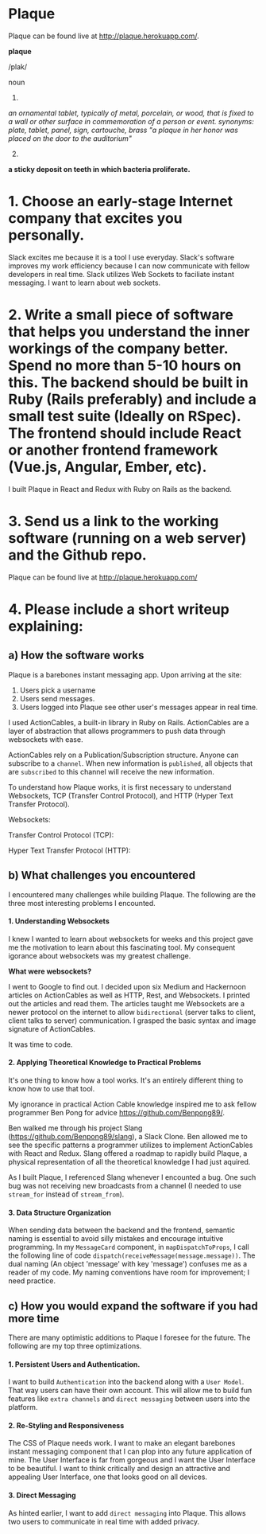 # Plaque

Plaque can be found live at http://plaque.herokuapp.com/.

**plaque**

/plak/

noun

1.
*an ornamental tablet, typically of metal, porcelain, or wood, that is fixed to a wall or other surface in commemoration of a person or event.
synonyms:	plate, tablet, panel, sign, cartouche, brass
"a plaque in her honor was placed on the door to the auditorium"*

2.
**a sticky deposit on teeth in which bacteria proliferate.**


# 1. Choose an early-stage Internet company that excites you personally.

Slack excites me because it is a tool I use everyday. Slack's software improves my work efficiency because I can now communicate with fellow developers in real time. Slack utilizes Web Sockets to faciliate instant messaging. I want to learn about web sockets. 

# 2. Write a small piece of software that helps you understand the inner workings of the company better. Spend no more than 5-10 hours on this. The backend should be built in Ruby (Rails preferably) and include a small test suite (Ideally on RSpec). The frontend should include React or another frontend framework (Vue.js, Angular, Ember, etc).

I built Plaque in React and Redux with Ruby on Rails as the backend. 

# 3. Send us a link to the working software (running on a web server) and the Github repo.

Plaque can be found live at http://plaque.herokuapp.com/

# 4. Please include a short writeup explaining:

## a) How the software works

Plaque is a barebones instant messaging app. Upon arriving at the site:

1. Users pick a username
2. Users send messages.
3. Users logged into Plaque see other user's messages appear in real time.

I used ActionCables, a built-in library in Ruby on Rails. ActionCables are a layer of abstraction that allows programmers to push data through websockets with ease. 

ActionCables rely on a Publication/Subscription structure. Anyone can subscribe to a `channel`. When new information is `published`, all objects that are `subscribed` to this channel will receive the new information. 

To understand how Plaque works, it is first necessary to understand Websockets, TCP (Transfer Control Protocol), and HTTP (Hyper Text Transfer Protocol). 

Websockets:

Transfer Control Protocol (TCP): 

Hyper Text Transfer Protocol (HTTP):


## b) What challenges you encountered

I encountered many challenges while building Plaque. The following are the three most interesting problems I encounted. 

#### 1. Understanding Websockets

I knew I wanted to learn about websockets for weeks and this project gave me the motivation to learn about this fascinating tool. My consequent igorance about websockets was my greatest challenge. 

**What were websockets?**

I went to Google to find out. I decided upon six Medium and Hackernoon articles on ActionCables as well as HTTP, Rest, and Websockets. I printed out the articles and read them. The articles taught me Websockets are a newer protocol on the internet to allow `bidirectional` (server talks to client, client talks to server) communication. I grasped the basic syntax and image signature of ActionCables.

It was time to code.

#### 2. Applying Theoretical Knowledge to Practical Problems

It's one thing to know how a tool works. It's an entirely different thing to know how to use that tool.

My ignorance in practical Action Cable knowledge inspired me to ask fellow programmer Ben Pong for advice https://github.com/Benpong89/.

Ben walked me through his project Slang (https://github.com/Benpong89/slang), a Slack Clone. Ben allowed me to see the specific patterns a programmer utilizes to implement ActionCables with React and Redux. Slang offered a roadmap to rapidly build Plaque, a physical representation of all the theoretical knowledge I had just aquired. 

As I built Plaque, I referenced Slang whenever I encounted a bug. One such bug was not receiving new broadcasts from a channel (I needed to use `stream_for` instead of `stream_from`). 

#### 3. Data Structure Organization

When sending data between the backend and the frontend, semantic naming is essential to avoid silly mistakes and encourage intuitive programming. In my `MessageCard` component, in `mapDispatchToProps`, I call the following line of code `dispatch(receiveMessage(message.message))`. The dual naming (An object 'message' with key 'message') confuses me as a reader of my code. My naming conventions have room for improvement; I need practice. 

## c) How you would expand the software if you had more time

There are many optimistic additions to Plaque I foresee for the future. The following are my top three optimizations.

#### 1. Persistent Users and Authentication. 

I want to build `Authentication` into the backend along with a `User Model`. That way users can have their own account. This will allow me to build fun features like `extra channels` and `direct messaging` between users into the platform. 

#### 2. Re-Styling and Responsiveness

The CSS of Plaque needs work. I want to make an elegant barebones instant messaging component that I can plop into any future application of mine. The User Interface is far from gorgeous and I want the User Interface to be beautiful. I want  to think critically and design an attractive and appealing User Interface, one that looks good on all devices.

#### 3. Direct Messaging

As hinted earlier, I want to add `direct messaging` into Plaque. This allows two users to communicate in real time with added privacy. 

